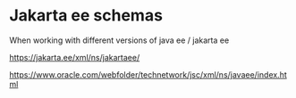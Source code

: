 # Jakarta ee schemas

When working with different versions of java ee / jakarta ee 

<https://jakarta.ee/xml/ns/jakartaee/>

<https://www.oracle.com/webfolder/technetwork/jsc/xml/ns/javaee/index.html>
